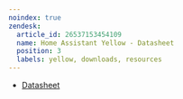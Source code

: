 ```yaml
---
noindex: true
zendesk:
  article_id: 26537153454109
  name: Home Assistant Yellow - Datasheet
  position: 3
  labels: yellow, downloads, resources
---
```


- [Datasheet](/static/docs/yellow/Yellow_v1.3_Datasheet.pdf)
